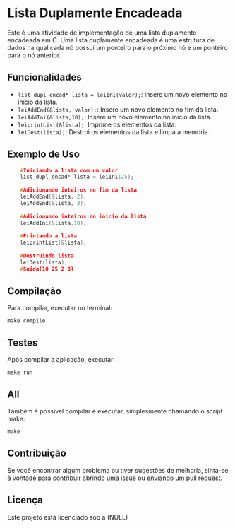 # Lista Duplamente Encadeada

Este é uma atividade de implementação de uma lista duplamente encadeada em C. Uma lista duplamente encadeada é uma estrutura de dados na qual cada nó possui um ponteiro para o próximo nó e um ponteiro para o nó anterior.

## Funcionalidades

- `list_dupl_encad* lista = leiIni(valor);`: Insere um novo elemento no início da lista.
- `leiAddEnd(&lista, valor);`: Insere um novo elemento no fim da lista.
- `leiAddIni(&lista,10);`: Insere um novo elemento no inicio da lista.
- `leiprintList(&lista);`: Imprime os elementos da lista.
- `leiDest(lista);`: Destroi os elementos da lista e limpa a memoria.

## Exemplo de Uso

```C
    #Iniciando a lista com um valor
    list_dupl_encad* lista = leiIni(25);
    
    #Adicionando inteiros no fim da lista
    leiAddEnd(&lista, 2);
    leiAddEnd(&lista, 3);
    
    #Adicionando inteiros no inicio da lista
    leiAddIni(&lista,10);
    
    #Printando a lista
    leiprintList(&lista);
    
    #Destruindo lista
    leiDest(lista);
    #Saida(10 25 2 3)
   ```
   
## Compilação
Para compilar, executar no terminal:

``` 
make compile 
```
## Testes
Após compilar a aplicação, executar:

``` 
make run 
```
## All
Também é possível compilar e executar, simplesmente chamando o script make:

``` 
make
```

## Contribuição

Se você encontrar algum problema ou tiver sugestões de melhoria, sinta-se à vontade para contribuir abrindo uma issue ou enviando um pull request.

## Licença

Este projeto está licenciado sob a (NULL)
